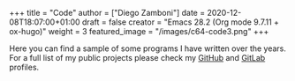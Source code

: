 +++
title = "Code"
author = ["Diego Zamboni"]
date = 2020-12-08T18:07:00+01:00
draft = false
creator = "Emacs 28.2 (Org mode 9.7.11 + ox-hugo)"
weight = 3
featured_image = "/images/c64-code3.png"
+++

Here you can find a sample of some programs I have written over the years. For a full list of my public projects please check my [GitHub](https://github.com/zzamboni/) and [GitLab](https://gitlab.com/zzamboni) profiles.
